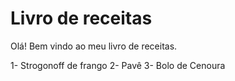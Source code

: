 # Livro de receitas

Olá! Bem vindo ao meu livro de receitas.

1- Strogonoff de frango
2- Pavê
3- Bolo de Cenoura